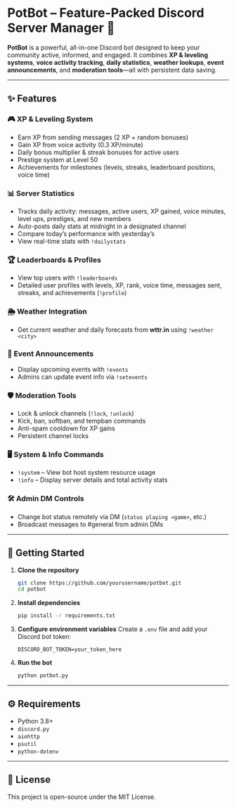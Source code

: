 # PotBot – Feature-Packed Discord Server Manager 🤖

**PotBot** is a powerful, all-in-one Discord bot designed to keep your community active, informed, and engaged. It combines **XP & leveling systems**, **voice activity tracking**, **daily statistics**, **weather lookups**, **event announcements**, and **moderation tools**—all with persistent data saving.

---

## ✨ Features

### 🎮 XP & Leveling System

* Earn XP from sending messages (2 XP + random bonuses)
* Gain XP from voice activity (0.3 XP/minute)
* Daily bonus multiplier & streak bonuses for active users
* Prestige system at Level 50
* Achievements for milestones (levels, streaks, leaderboard positions, voice time)

### 📊 Server Statistics

* Tracks daily activity: messages, active users, XP gained, voice minutes, level ups, prestiges, and new members
* Auto-posts daily stats at midnight in a designated channel
* Compare today’s performance with yesterday’s
* View real-time stats with `!dailystats`

### 🏆 Leaderboards & Profiles

* View top users with `!leaderboards`
* Detailed user profiles with levels, XP, rank, voice time, messages sent, streaks, and achievements (`!profile`)

### 🌦 Weather Integration

* Get current weather and daily forecasts from **wttr.in** using `!weather <city>`

### 📅 Event Announcements

* Display upcoming events with `!events`
* Admins can update event info via `!setevents`

### 🛡 Moderation Tools

* Lock & unlock channels (`!lock`, `!unlock`)
* Kick, ban, softban, and tempban commands
* Anti-spam cooldown for XP gains
* Persistent channel locks

### 🖥 System & Info Commands

* `!system` – View bot host system resource usage
* `!info` – Display server details and total activity stats

### 🛠 Admin DM Controls

* Change bot status remotely via DM (`status playing <game>`, etc.)
* Broadcast messages to #general from admin DMs

---

## 🚀 Getting Started

1. **Clone the repository**

   ```bash
   git clone https://github.com/yourusername/potbot.git
   cd potbot
   ```

2. **Install dependencies**

   ```bash
   pip install -r requirements.txt
   ```

3. **Configure environment variables**
   Create a `.env` file and add your Discord bot token:

   ```env
   DISCORD_BOT_TOKEN=your_token_here
   ```

4. **Run the bot**

   ```bash
   python potbot.py
   ```

---

## ⚙ Requirements

* Python 3.8+
* `discord.py`
* `aiohttp`
* `psutil`
* `python-dotenv`

---

## 📜 License

This project is open-source under the MIT License.

